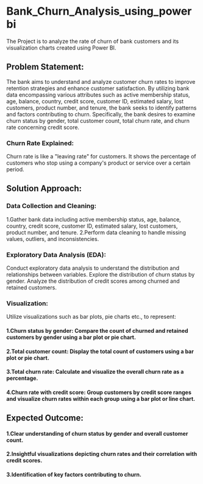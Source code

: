# Bank_Churn_Analysis_using_powerbi
The Project is to analyze the rate of churn of bank customers and its visualization charts created using Power BI.

## Problem Statement:

The bank aims to understand and analyze customer churn rates to improve retention strategies and enhance customer satisfaction. By utilizing bank data encompassing various attributes such as active membership status, age, balance, country, credit score, customer ID, estimated salary, lost customers, product number, and tenure, the bank seeks to identify patterns and factors contributing to churn. Specifically, the bank desires to examine churn status by gender, total customer count, total churn rate, and churn rate concerning credit score.

### Churn Rate Explained: 
Churn rate is like a "leaving rate" for customers. It shows the percentage of customers who stop using a company's product or service over a certain period.

## Solution Approach:

### Data Collection and Cleaning:
1.Gather bank data including active membership status, age, balance, country, credit score, customer ID, estimated salary, lost customers, product number, and tenure.
2.Perform data cleaning to handle missing values, outliers, and inconsistencies.

### Exploratory Data Analysis (EDA):
Conduct exploratory data analysis to understand the distribution and relationships between variables.
Explore the distribution of churn status by gender.
Analyze the distribution of credit scores among churned and retained customers.

### Visualization:
Utilize visualizations such as bar plots, pie charts etc., to represent:
#### 1.Churn status by gender: Compare the count of churned and retained customers by gender using a bar plot or pie chart.
#### 2.Total customer count: Display the total count of customers using a bar plot or pie chart.
#### 3.Total churn rate: Calculate and visualize the overall churn rate as a percentage.
#### 4.Churn rate with credit score: Group customers by credit score ranges and visualize churn rates within each group using a bar plot or line chart.

## Expected Outcome:

#### 1.Clear understanding of churn status by gender and overall customer count.
#### 2.Insightful visualizations depicting churn rates and their correlation with credit scores.
#### 3.Identification of key factors contributing to churn.

